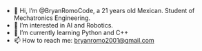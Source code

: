 - 👋 Hi, I’m @BryanRomoCode, a 21 years old Mexican. Student of Mechatronics Engineering.
- 👀 I’m interested in AI and Robotics.
- 🌱 I’m currently learning Python and C++
- 📫 How to reach me: bryanromo2001@gmail.com

<!---
BryanRomoCode/BryanRomoCode is a ✨ special ✨ repository because its `README.md` (this file) appears on your GitHub profile.
You can click the Preview link to take a look at your changes.
--->

